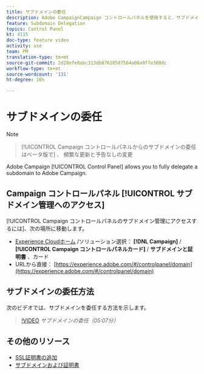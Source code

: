 ```yaml
---
title: サブドメインの委任
description: Adobe CampaignCampaign コントロールパネルを使用すると、サブドメインをAdobe Campaignに完全に委任できます。 それには、次の手順に従います。
feature: Subdomain Delegation
topics: Control Panel
kt: 4115
doc-type: feature video
activity: use
team: PM
translation-type: tm+mt
source-git-commit: 2d28efe0abc313db87610507564a08a9f7e380dc
workflow-type: tm+mt
source-wordcount: '131'
ht-degree: 16%

---
```



# サブドメインの委任

>[!NOTE]

> [!UICONTROL Campaign コントロールパネルからのサブドメインの委任はベータ版で] 、
> 頻繁な更新と予告なしの変更

Adobe Campaign [!UICONTROL Control Panel] allows you to fully delegate a subdomain to Adobe Campaign.

## Campaign コントロールパネル [!UICONTROL サブドメイン管理へのアクセス]

[!UICONTROL Campaign コントロールパネルのサブドメイン管理にアクセスするには]、次の場所に移動します。

* [Experience Cloudホーム](https://experience.adobe.com/#/home) /ソリューション選択： **[!DNL Campaign]** / **[!UICONTROL Campaign コントロールパネルカード]** / **サブドメインと証明書** 、カード
* URLから直接： [https://experience.adobe.com/#/controlpanel/domain](https://experience.adobe.com/#/controlpanel/domain)

## サブドメインの委任方法

次のビデオでは、サブドメインを委任する方法を示します。

>[!VIDEO](https://video.tv.adobe.com/v/31390?quality=12)
*サブドメインの委任（05:07分）*

## その他のリソース

* [SSL証明書の追加](/help/acc/monitoring-campaign-classic/control-panel/adding-ssl-certificates.md)
* [サブドメインおよび証明書](https://docs.adobe.com/content/help/ja-JP/control-panel/using/subdomains-and-certificates/renewing-subdomain-certificate.html)
